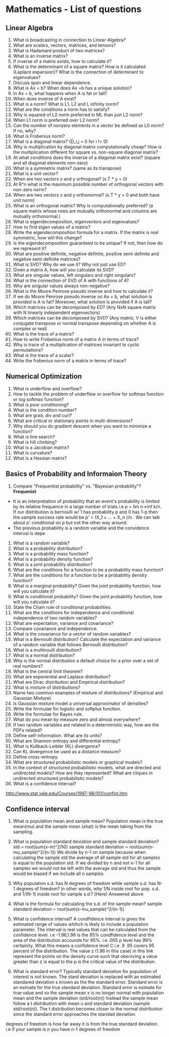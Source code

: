 # Mathematics - List of questions

## Linear Algebra
1. What is broadcasting in connection to Linear Algebra?
1. What are scalars, vectors, matrices, and tensors?
1. What is Hadamard product of two matrices?
1. What is an inverse matrix?
1. If inverse of a matrix exists, how to calculate it?
1. What is the determinant of a square matrix? How is it calculated (Laplace expansion)? What is the connection of determinant to eigenvalues?
1. Discuss span and linear dependence.
1. What is Ax = b? When does Ax =b has a unique solution? 
1. In Ax = b, what happens when A is fat or tall?
1. When does inverse of A exist?
1. What is a norm? What is L1, L2 and L infinity norm?
1. What are the conditions a norm has to satisfy?
1. Why is squared of L2 norm preferred in ML than just L2 norm?
1. When L1 norm is preferred over L2 norm?
1. Can the number of nonzero elements in a vector be defined as L0 norm? If no, why?
1. What is Frobenius norm?
1. What is a diagonal matrix? (D_i,j = 0 for i != 0)
1. Why is multiplication by diagonal matrix computationally cheap? How is the multiplication different for square vs. non-square diagonal matrix?
1. At what conditions does the inverse of a diagonal matrix exist? (square and all diagonal elements non-zero)
1. What is a symmetrix matrix? (same as its transpose)
1. What is a unit vector?
1. When are two vectors x and y orthogonal? (x.T * y = 0)
1. At R^n what is the maximum possible number of orthogonal vectors with non-zero norm?
1. When are two vectors x and y orthonormal? (x.T * y = 0 and both have unit norm)
1. What is an orthogonal matrix? Why is computationally preferred? (a square matrix whose rows are mutually orthonormal and columns are mutually orthonormal.)
1. What is eigendecomposition, eigenvectors and eigenvalues?
1. How to find eigen values of a matrix?
1. Write the eigendecomposition formula for a matrix. If the matrix is real symmetric, how will this change?
1. Is the eigendecomposition guaranteed to be unique? If not, then how do we represent it?
1. What are positive definite, negative definite, positive semi definite and negative semi definite matrices?
1. What is SVD? Why do we use it? Why not just use ED?
1. Given a matrix A, how will you calculate its SVD?
1. What are singular values, left singulars and right singulars?
1. What is the connection of SVD of A with functions of A?
1. Why are singular values always non-negative?
1. What is the Moore Penrose pseudo inverse and how to calculate it?
1. If we do Moore Penrose pseudo inverse on Ax = b, what solution is provided is A is fat? Moreover, what solution is provided if A is tall?
1. Which matrices can be decomposed by ED? (Any NxN square matrix with N linearly independent eigenvectors)
1. Which matrices can be decomposed by SVD? (Any matrix; V is either conjugate transpose or normal transpose depending on whether A is complex or real)
1. What is the trace of a matrix?
1. How to write Frobenius norm of a matrix A in terms of trace?
1. Why is trace of a multiplication of matrices invariant to cyclic permutations?
1. What is the trace of a scalar?
1. Write the frobenius norm of a matrix in terms of trace?

## Numerical Optimization
1. What is underflow and overflow? 
1. How to tackle the problem of underflow or overflow for softmax function or log softmax function? 
1. What is poor conditioning? 
1. What is the condition number? 
1. What are grad, div and curl?
1. What are critical or stationary points in multi-dimensions?
1. Why should you do gradient descent when you want to minimize a function?
1. What is line search?
1. What is hill climbing?
1. What is a Jacobian matrix?
1. What is curvature?
1. What is a Hessian matrix?

## Basics of Probability and Informaion Theory
1. Compare "Frequentist probability" vs. "Bayesian probability"?
  **Frequenist**
  - It is an interpretation of probability that an event's probability is limited by its relative frequence in a large number of trials i.e p = lim n->inf k/n. If our distribution is bernoulli w/ 1 has probability p and 0 has 1-p then the sample success rate would be p' = (X_1 + ... + X_n )/n . We can talk about p' conditional on p but not the other way around.
  - The previous probability is a random variable and the convidence interval is depe
1. What is a random variable?
1. What is a probability distribution?
1. What is a probability mass function?
1. What is a probability density function?
1. What is a joint probability distribution?
1. What are the conditions for a function to be a probability mass function?
1. What are the conditions for a function to be a probability density function?
1. What is a marginal probability? Given the joint probability function, how will you calculate it?
1. What is conditional probability? Given the joint probability function, how will you calculate it?
1. State the Chain rule of conditional probabilities.
1. What are the conditions for independence and conditional independence of two random variables?
1. What are expectation, variance and covariance?
1. Compare covariance and independence.
1. What is the covariance for a vector of random variables?
1. What is a Bernoulli distribution? Calculate the expectation and variance of a random variable that follows Bernoulli distribution?
1. What is a multinoulli distribution?
1. What is a normal distribution?
1. Why is the normal distribution a default choice for a prior over a set of real numbers?
1. What is the central limit theorem?
1. What are exponential and Laplace distribution?
1. What are Dirac distribution and Empirical distribution?
1. What is mixture of distributions?
1. Name two common examples of mixture of distributions? (Empirical and Gaussian Mixture)
1. Is Gaussian mixture model a universal approximator of densities?
1. Write the formulae for logistic and softplus function.
1. Write the formulae for Bayes rule.
1. What do you mean by measure zero and almost everywhere?
1. If two random variables are related in a deterministic way, how are the PDFs related?
1. Define self-information. What are its units?
1. What are Shannon entropy and differential entropy?
1. What is Kullback-Leibler (KL) divergence?
1. Can KL divergence be used as a distance measure?
1. Define cross-entropy.
1. What are structured probabilistic models or graphical models?
1. In the context of structured probabilistic models, what are directed and undirected models? How are they represented?
What are cliques in undirected structured probabilistic models?
1. What is a confidence Interval?
    
  
  http://www.stat.yale.edu/Courses/1997-98/101/confint.htm

## Confidence interval
1. What is population mean and sample mean?
  Population mean is the true mean(mu) and the sample mean (xhat) is the mean taking from the sampling.
1. What is population standard deviation and sample standard deviation?
std = root(sum(x-m)^2/N))
sample standard deviation =  root(sum(x-mu_sample)^2/(n-1))
We divide by n-1 on sample because when calculating the sample std the average of all sample std for all samples is equal to the population std. If we divided by n and not n-1 for all samples we would not be left with the average std and thus the sample would be biased if we include all n samples.

1. Why population s.d. has N degrees of freedom while sample s.d. has N-1 degrees of freedom? In other words, why 1/N inside root for pop. s.d. and 1/(N-1) inside root for sample s.d.? (Here)
Answered above

1. What is the formula for calculating the s.d. of the sample mean?
sample standard deviation =  root(sum(x-mu_sample)^2/(n-1))

1. What is confidence interval?
A condfidence interval is gives the estimated range of values whihch is likely to include a population parameter. The interval is real values that can be calculated from the confidence level. i.e -1.96,1.96 is the 95% condfidence level and the area of the distribution accounds for 95%. i.e .005 p level has 99% certainity. What this means a confidence level C i.e .9 .95 covers 95 percent of the distribution. The value z (1.96 in this case) in this link represent the points on the density curve such that obersving a value greater than z is equal to the p is the critical value of the distribution.

1. What is standard error?
Typically standard deviation for population of interest is not known. The stard deviation is replaced with an estimated standared deviation s known as the the standard error. Standard error is an esimate for the true standard deviation. Standard error is esimate for true value and so the sample mean x is no longer normal with population mean and the sample deviation (std/root(n)) Instead the sample mean follow a _t distribution_ with mean u and standard deviation (sample std/root(n)). The t distribution becomes closer to the normal distribution since the standard error approaches the standad deviation.

degrees of freedom is how far away it is from the true standard deviation. i.e if your sample is n you have n-1 degrees of freedom

